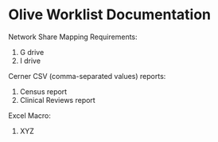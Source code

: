 # Olive Worklist Documentation

Network Share Mapping Requirements:

1. G drive
2. I drive

Cerner CSV (comma-separated values) reports:

1. Census report
2. Clinical Reviews report

Excel Macro:

1. XYZ
